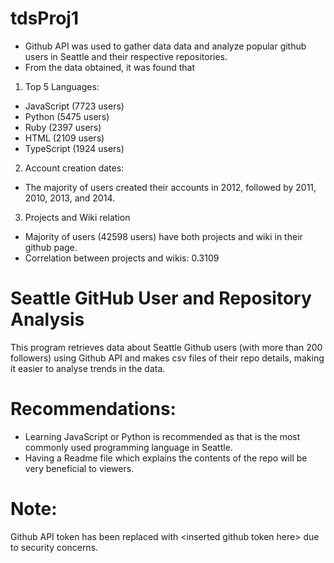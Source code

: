 # tdsProj1
- Github API was used to gather data data and analyze popular github users in Seattle and their respective repositories.
- From the data obtained, it was found that
1. Top 5 Languages:
  - JavaScript (7723 users)
  - Python (5475 users)
  - Ruby (2397 users)
  - HTML (2109 users)
  - TypeScript (1924 users)
2. Account creation dates:
  - The majority of users created their accounts in 2012, followed by 2011, 2010, 2013, and 2014.
3. Projects and Wiki relation
  - Majority of users (42598 users) have both projects and wiki in their github page.
  - Correlation between projects and wikis: 0.3109

# Seattle GitHub User and Repository Analysis
This program retrieves data about Seattle Github users (with more than 200 followers) using Github API and makes csv files of their repo details, making it easier to analyse trends in the data.

# Recommendations:
- Learning JavaScript or Python is recommended as that is the most commonly used programming language in Seattle.
- Having a Readme file which explains the contents of the repo will be very beneficial to viewers.
 
# Note: 
Github API token has been replaced with \<inserted github token here> due to security concerns.
